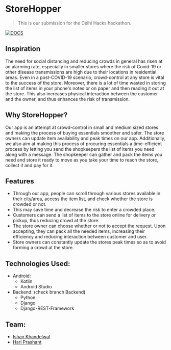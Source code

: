 # StoreHopper
> <Subtitle>
> This is our submission for the Delhi Hacks hackathon.
  
[![DOCS](https://img.shields.io/badge/Documentation-see%20docs-green?style=flat-square&logo=appveyor)](https://documenter.getpostman.com/view/11088003/TVCh1TUK#f5ded67c-2d05-4173-ae75-a16bd46834fa) 

## Inspiration
The need for social distancing and reducing crowds in general has risen at an alarming rate, especially in smaller stores where the risk of Covid-19 or other disease transmissions are high due to their locations in residential areas. Even in a post-COVID-19 scenario, crowd-control at any store is vital to the success of the store. Moreover, there is a lot of time wasted in storing the list of items in your phone's notes or on paper and then reading it out at the store. This also increases physical interaction between the customer and the owner, and thus enhances the risk of transmission.

## Why StoreHopper?
Our app is an attempt at crowd-control in small and medium sized stores and making the process of buying essentials smoother and safer. The store owners can update item availability and peak times on our app. Additionally, we also aim at making this process of procuring essentials a time-efficient process by letting you send the shopkeepers the list of items you need along with a message. The shopkeeper can gather and pack the items you need and store it ready to move as you take your time to reach the store, collect it and pay for it.

## Features
- Through our app, people can scroll through various stores available in their city/area, access the item list, and check whether the store is crowded or not. 
- This may save time and decrease the risk to enter a crowded place. 
- Customers can send a list of items to the store online for delivery or pickup, thus reducing crowd at the store.
- The store owner can choose whether or not to accept the request. Upon accepting, they can pack all the needed items, increasing their efficiency and reducing interaction between customer and user.
- Store owners can constantly update the stores peak times so as to avoid forming a crowd at the store.

## Technologies Used:
- Android:
     - Kotlin
     - Android Studio
- Backend: (check branch Backend)
     - Python
     - Django
     - Django-REST-Framework

## Team:
- <a href="https://github.com/Ishan-001">Ishan Khandelwal</a>
- <a href="https://github.com/hpb1">Hari Prashant</a>
